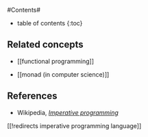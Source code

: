 
#Contents#
* table of contents
{:toc}


## Related concepts

* [[functional programming]]

* [[monad (in computer science)]]

## References

* Wikipedia, _[Imperative programming](https://en.wikipedia.org/wiki/Imperative_programming)_

[[!redirects imperative programming language]]